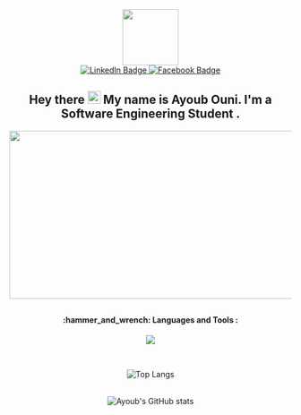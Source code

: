 
<div id="header" align="center">
  <img autoplay src="https://media.giphy.com/media/M9gbBd9nbDrOTu1Mqx/giphy.gif" width="100"/>
</div>
<div  align="center" >
  <a href="https://www.linkedin.com/in/ayoub-ouni-8a785a239/" target="_blank">
    <img src="https://img.shields.io/badge/LinkedIn-grey?style=for-the-badge&logo=linkedin&logoColor=white" alt="LinkedIn Badge"/>
  </a>
  <a href="https://www.facebook.com/20010610a" target="_blank">
    <img src="https://img.shields.io/badge/Facebbok-blue?style=for-the-badge&logo=facebook&logoColor=white" alt="Facebook Badge"/>
  </a>
  
  <br/>
  <img  src="https://komarev.com/ghpvc/?username=AyoubOuni&style=flat-square&color=blue" alt=""/>
 <br/>

  <h2>
  Hey there
  <img src="https://media.giphy.com/media/hvRJCLFzcasrR4ia7z/giphy.gif" width="23px"/>
  My name is Ayoub Ouni.
  I'm a Software Engineering Student .
  </br>

</h2>

<div align="center">
  <img src="https://media.giphy.com/media/dWesBcTLavkZuG35MI/giphy.gif" width="600" height="300"/>
</div>
<h2></h2>
<div>

  
<h4> :hammer_and_wrench: Languages and Tools :</h4>
<div>


<p align="center">
  <a href="https://skillicons.dev">
    <img src="https://skillicons.dev/icons?i=git,linux,wordpress,html,css,sass,bootstrap,js,react,redux,php,postman,nodejs,express,mongodb,mysql,figma,github,java,py," />
  </a>
</p>
</br>

<div align="center">


![Top Langs](https://github-readme-stats.vercel.app/api/top-langs/?username=AyoubOuni)
</br>
</br>

![Ayoub's GitHub stats](https://github-readme-stats.vercel.app/api?username=AyoubOuni&theme=great-gatsby&show_icons=true)</div>
</div>
</div>
<!--
**AyoubOuni/AyoubOuni** is a ✨ _special_ ✨ repository because its `README.md` (this file) appears on your GitHub profile.

Here are some ideas to get you started:

- 🔭 I’m currently working on ...
- 🌱 I’m currently learning ...
- 👯 I’m looking to collaborate on ...
- 🤔 I’m looking for help with ...
- 💬 Ask me about ...
- 📫 How to reach me: ...
- 😄 Pronouns: ...
- ⚡ Fun fact: ...
-->
